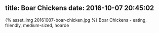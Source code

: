 title: Boar Chickens
date: 2016-10-07 20:45:02
---
{% asset_img 20161007-boar-chicken.jpg %}
Boar Chickens - eating, friendly, medium-sized, hoarde
